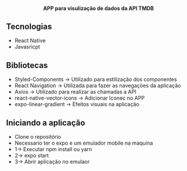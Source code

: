 

<h4 align="center">APP para visulização de dados da API TMDB</h4>

## Tecnologias
<ul>
  <li>React Native</li>
  <li>Javasricpt</li>
</ul>

## Bibliotecas 
<ul>
  <li>Styled-Components -> Utilizado para estilização dos componentes </li>
  <li>React Navigation -> Utilizada para fazer as navegações da aplicação </li>
  <li>Axios -> Utilizado para realizar as chamadas a API </li>
  <li>react-native-vector-icons -> Adicionar Iconec no APP </li>
  <li>expo-linear-gradient -> Efeitos visuais na aplicação</li>
</ul>


## Iniciando a aplicação
<ul>
  <li> Clone o repositório </li>
  <li> Necessario ter o expo e um emulador mobile na maquina</li>
  <li> 1-> Executar npm install ou yarn </li>
  <li> 2-> expo start </li>
  <li> 3-> Abrir aplicação no emulaor </li>
</ul>


